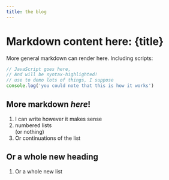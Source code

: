 ```yaml
---
title: the blog
---
```


<script>
import BlogMatter from '$lib/components/BlogMatter.svelte'
</script>

# Markdown content here: {title}

More general markdown can render here. Including scripts:

```js
// JavaScript goes here,
// And will be syntax-highlighted!
// use to demo lots of things, I suppose
console.log('you could note that this is how it works')
```

<BlogMatter />

## More markdown _here_!
1. I can write however it makes sense
1. numbered lists  
(or nothing)
1. Or continuations of the list

## Or a whole new heading
1. Or a whole new list
